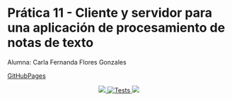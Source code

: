 # Prática 11 - Cliente y servidor para una aplicación de procesamiento de notas de texto

Alumna: Carla Fernanda Flores Gonzales

[GitHubPages]()

<p align= "center"> 
    <a href = 'https://github.com/ULL-ESIT-INF-DSI-2122/ull-esit-inf-dsi-21-22-prct11-async-sockets-alu0101278353/actions/workflows/coveralls.yml/badge.svg?branch=master'>
    <img src= "https://github.com/ULL-ESIT-INF-DSI-2122/ull-esit-inf-dsi-21-22-prct11-async-sockets-alu0101278353/actions/workflows/coveralls.yml"> 
    </a>
    <a href = "https://github.com/ULL-ESIT-INF-DSI-2122/ull-esit-inf-dsi-21-22-prct11-async-sockets-alu0101278353/actions/workflows/node.js.yml/badge.svg?branch=master">
    <img alt="Tests" src='https://github.com/ULL-ESIT-INF-DSI-2122/ull-esit-inf-dsi-21-22-prct11-async-sockets-alu0101278353/actions/workflows/node.js.yml'>
    </a> 
    <a href="https://github.com/ULL-ESIT-INF-DSI-2122/ull-esit-inf-dsi-21-22-prct11-async-sockets-alu0101278353/actions/workflows/build.yml/badge.svg?branch=master">
    <img src= "https://github.com/ULL-ESIT-INF-DSI-2122/ull-esit-inf-dsi-21-22-prct11-async-sockets-alu0101278353/actions/workflows/build.yml">
    </a>
</p>
